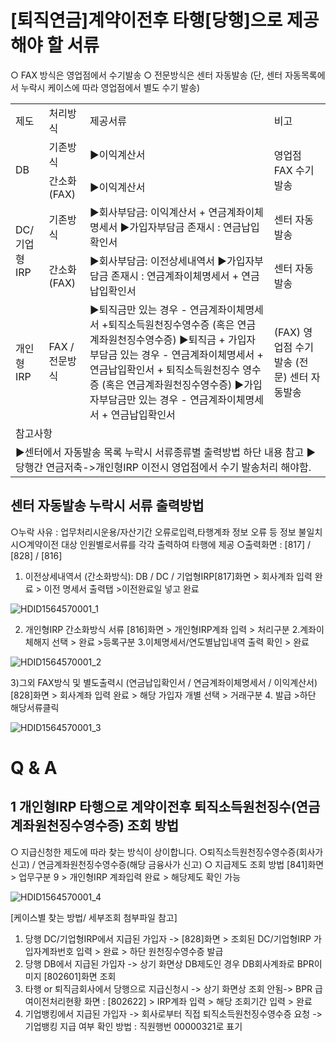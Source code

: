 # [퇴직연금]계약이전후 타행[당행]으로 제공해야 할 서류
○ FAX 방식은 영업점에서 수기발송
○ 전문방식은 센터 자동발송
(단, 센터 자동목록에서 누락시 케이스에 따라 영업점에서 별도 수기 발송)

<table><tbody><tr>
<td>
제도</td>
<td>
처리방식</td>
<td>
제공서류</td>
<td>
비고</td></tr><tr>
<td rowspan="2">
DB</td>
<td>
기존방식</td>
<td>
▶이익계산서</td>
<td rowspan="2">영업점
FAX 수기발송</td></tr><tr>
<td>
간소화(FAX)</td>
<td>
▶이익계산서</td></tr><tr>
<td rowspan="2">DC/기업형IRP</td>
<td>
기존방식</td>
<td>▶회사부담금: 이익계산서 + 연금계좌이체명세서
▶가입자부담금 존재시 : 연금납입확인서</td>
<td>
센터 자동발송</td></tr><tr>
<td>
간소화(FAX)</td>
<td>▶회사부담금: 이전상세내역서
▶가입자부담금 존재시 : 연금계좌이체명세서 + 연금납입확인서</td>
<td>
센터 자동발송</td></tr><tr>
<td>
개인형IRP</td>
<td>FAX /전문방식</td>
<td>▶퇴직금만 있는 경우
- 연금계좌이체명세서 +퇴직소득원천징수영수증 (혹은 연금계좌원천징수영수증)
▶퇴직금 + 가입자부담금 있는 경우
- 연금계좌이체명세서 + 연금납입확인서 + 퇴직소득원천징수
영수증 (혹은 연금계좌원천징수영수증)
▶가입자부담금만 있는 경우
- 연금계좌이체명세서 + 연금납입확인서</td>
<td>(FAX)
영업점 수기발송
(전문)
센터 자동발송</td></tr><tr>
<td colspan="4">
참고사항</td></tr><tr>
<td colspan="4">▶센터에서 자동발송 목록 누락시 서류종류별 출력방법 하단 내용 참고
▶당행간 연금저축->개인형IRP 이전시 영업점에서 수기 발송처리 해야함.</td></tr></tbody>
</table>


## 센터 자동발송 누락시 서류 출력방법
○누락 사유 : 업무처리시운용/자산기간 오류로입력,타행계좌 정보 오류 등 정보 불일치시○계약이전 대상 인원별로서류를 각각 출력하여 타행에 제공
○출력화면 : [817] / [828] / [816]
1) 이전상세내역서
(간소화방식): DB / DC / 기업형IRP[817]화면 > 회사계좌 입력 완료 > 이전 명세서 출력탭 >이전완료일 넣고 완료

![HDID1564570001_1](HDID1564570001_1.jpg)

2) 개인형IRP 간소화방식 서류
[816]화면 > 개인형IRP계좌 입력 > 처리구분 2.계좌이체해지 선택 > 완료 >등록구분 3.이체명세서/연도별납입내역 출력 확인 > 완료

![HDID1564570001_2](HDID1564570001_2.jpg)

3)그외 FAX방식 및 별도출력시
(연금납입확인서 / 연금계좌이체명세서 / 이익계산서)
[828]화면 > 회사계좌 입력 완료 > 해당 가입자 개별 선택 > 거래구분 4. 발급 >하단
해당서류클릭

![HDID1564570001_3](HDID1564570001_3.jpg)

# Q & A
## 1 개인형IRP 타행으로 계약이전후 퇴직소득원천징수(연금계좌원천징수영수증) 조회 방법
○ 지급신청한 제도에 따라 찾는 방식이 상이합니다.
○퇴직소득원천징수영수증(회사가 신고) / 연금계좌원천징수영수증(해당 금융사가 신고)
○ 지급제도 조회 방법
[841]화면 > 업무구분 9 > 개인형IRP 계좌입력 완료 > 해당제도 확인 가능

![HDID1564570001_4](HDID1564570001_4.jpg)

[케이스별 찾는 방법/ 세부조회 첨부파일 참고]
1. 당행 DC/기업형IRP에서 지급된 가입자
-> [828]화면 > 조회된 DC/기업형IRP 가입자계좌번호 입력 > 완료 > 하단 원천징수영수증 발급
2. 당행 DB에서 지급된 가입자
-> 상기 화면상 DB제도인 경우 DB회사계좌로 BPR이미지 [802601]화면 조회
3. 타행 or 퇴직금회사에서 당행으로 지급신청시
-> 상기 화면상 조회 안됨-> BPR 급여이전처리현황 화면 : [802622] > IRP계좌 입력 > 해당 조회기간 입력 > 완료
4. 기업뱅킹에서 지급된 가입자
-> 회사로부터 직접 퇴직소득원천징수영수증 요청
-> 기업뱅킹 지급 여부 확인 방법 : 직원행번 00000321로 표기

